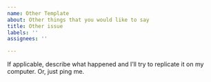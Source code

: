 ```yaml
---
name: Other Template
about: Other things that you would like to say
title: Other issue
labels: ''
assignees: ''

---
```


If applicable, describe what happened and I’ll try to replicate it on my computer.
 Or, just ping me.
